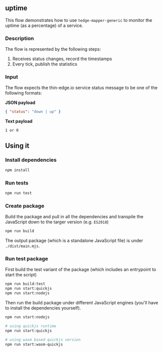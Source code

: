 ## uptime

This flow demonstrates how to use `tedge-mapper-generic` to monitor the uptime (as a percentage) of a service.

### Description

The flow is represented by the following steps:

1. Receives status changes, record the timestamps
1. Every tick, publish the statistics

### Input

The flow expects the thin-edge.io service status message to be one of the following formats:

**JSON payload**

```json
{ "status": "down | up" }
```

**Text payload**

```
1 or 0
```

## Using it

### Install dependencies

```sh
npm install
```

### Run tests

```sh
npm run test
```

### Create package

Build the package and pull in all the dependencies and transpile the JavaScript down to the targer version (e.g. `ES2018`)

```sh
npm run build
```

The output package (which is a standalone JavaScript file) is under `./dist/main.mjs`.

### Run test package

First build the test variant of the package (which includes an entrypoint to start the script)

```sh
npm run build:test
npm run start:quickjs
npm run start:nodejs
```

Then run the build package under different JavaScript engines (you'll have to install the dependencies yourself).

```sh
npm run start:nodejs

# using quickjs runtime
npm run start:quickjs

# using wasm based quickjs version
npm run start:wasm-quickjs
```

